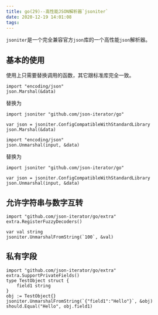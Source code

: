 ```yaml
---
title: go(29)--高性能JSON解析器`jsoniter`
date: 2020-12-19 14:01:08
tags:
---
```


`jsoniter`是一个完全兼容官方`json`库的一个高性能`json`解析器。


<!-- more -->

## 基本的使用

使用上只需要替换调用的函数，其它跟标准库完全一致。


```golang
import "encoding/json"
json.Marshal(&data)
```
替换为

```golang
import jsoniter "github.com/json-iterator/go"

var json = jsoniter.ConfigCompatibleWithStandardLibrary
json.Marshal(&data)
```

```golang
import "encoding/json"
json.Unmarshal(input, &data)
```

替换为

```golang
import jsoniter "github.com/json-iterator/go"

var json = jsoniter.ConfigCompatibleWithStandardLibrary
json.Unmarshal(input, &data)
```

## 允许字符串与数字互转

```golang
import "github.com/json-iterator/go/extra"
extra.RegisterFuzzyDecoders()

var val string
jsoniter.UnmarshalFromString(`100`, &val)
```

## 私有字段

```golang
import "github.com/json-iterator/go/extra"
extra.SupportPrivateFields()
type TestObject struct {
    field1 string
}
obj := TestObject{}
jsoniter.UnmarshalFromString(`{"field1":"Hello"}`, &obj)
should.Equal("Hello", obj.field1)
```